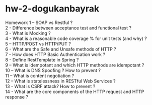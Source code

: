 # hw-2-dogukanbayrak

Homework
1 – SOAP vs Restful ? <br/>
2 - Difference between acceptance test and functional test ? <br/>
3 - What is Mocking ? <br/>
4 - What is a reasonable code coverage % for unit tests (and why) ? <br/>
5 – HTTP/POST vs HTTP/PUT ? <br/>
6 - What are the Safe and Unsafe methods of HTTP ? <br/>
7 - How does HTTP Basic Authentication work ? <br/>
8 - Define RestTemplate in Spring ? <br/>
9 – What is idempotant and which HTTP methods are idempotant ? <br/>
10 – What is DNS Spoofing ? How to prevent ? <br/>
11 – What is content negotiation ? <br/>
12 – What is statelessness in RESTful Web Services ? <br/>
13 - What is CSRF attack? How to prevent ? <br/>
14 - What are the core components of the HTTP request and HTTP response ?
